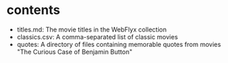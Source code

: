 # contents

* titles.md: The movie titles in the WebFlyx collection
* classics.csv: A comma-separated list of classic movies
* quotes: A directory of files containing memorable quotes from movies
"The Curious Case of Benjamin Button"